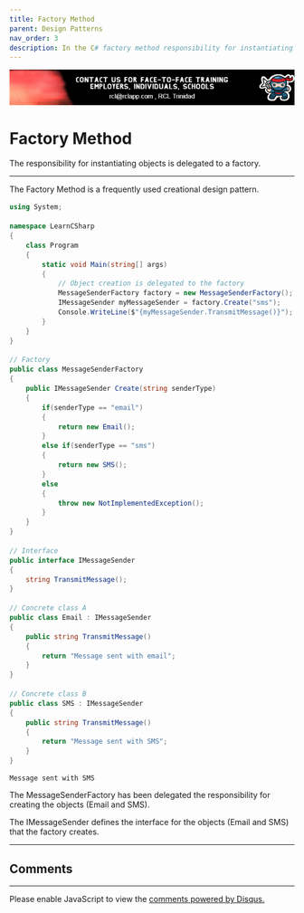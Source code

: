 ```yaml
---
title: Factory Method
parent: Design Patterns
nav_order: 3
description: In the C# factory method responsibility for instantiating objects is deferred to a factory.
---
```


![banner](/banner.png)

# Factory Method
The responsibility for instantiating objects is delegated to a factory.

****

The Factory Method is a frequently used creational design pattern.

```csharp
using System;

namespace LearnCSharp
{
    class Program
    {
        static void Main(string[] args)
        {
            // Object creation is delegated to the factory
            MessageSenderFactory factory = new MessageSenderFactory();
            IMessageSender myMessageSender = factory.Create("sms");
            Console.WriteLine($"{myMessageSender.TransmitMessage()}");
        }
    }
}

// Factory
public class MessageSenderFactory
{
    public IMessageSender Create(string senderType)
    {
        if(senderType == "email")
        {
            return new Email();
        }
        else if(senderType == "sms")
        {
            return new SMS();
        }
        else
        {
            throw new NotImplementedException();
        }
    }
}

// Interface
public interface IMessageSender
{
    string TransmitMessage();
}

// Concrete class A
public class Email : IMessageSender
{
    public string TransmitMessage()
    {
        return "Message sent with email";
    }
}

// Concrete class B
public class SMS : IMessageSender
{
    public string TransmitMessage()
    {
        return "Message sent with SMS";
    }
}
```

```
Message sent with SMS
```

The MessageSenderFactory has been delegated the responsibility for creating the objects (Email and SMS).

The IMessageSender defines the interface for the objects (Email and SMS) that the factory creates.

****
## Comments
****
<div id="disqus_thread"></div>
<script>

var disqus_config = function () {
this.page.url = 'https://csharp.rclapp.com/design-patterns/factory-method.html';  
this.page.identifier = 'factory-method'; 
};

(function() {
var d = document, s = d.createElement('script');
s.src = 'https://csharper.disqus.com/embed.js';
s.setAttribute('data-timestamp', +new Date());
(d.head || d.body).appendChild(s);
})();
</script>
<noscript>Please enable JavaScript to view the <a href="https://disqus.com/?ref_noscript">comments powered by Disqus.</a></noscript>
